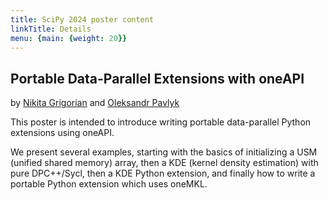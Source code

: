 ```yaml
---
title: SciPy 2024 poster content
linkTitle: Details
menu: {main: {weight: 20}}
---
```


Portable Data-Parallel Extensions with oneAPI
---
by [Nikita Grigorian](https://github.com/ndgrigorian) and [Oleksandr Pavlyk](https://github.com/oleksandr-pavlyk)

This poster is intended to introduce writing portable data-parallel Python extensions using oneAPI.

We present several examples, starting with the basics of initializing a USM (unified shared memory) array, then a KDE (kernel density estimation) with pure DPC++/Sycl, then a KDE Python extension, and finally how to write a portable Python extension which uses oneMKL.
